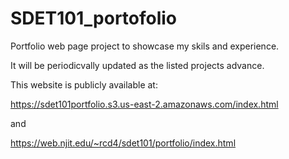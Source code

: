 # SDET101_portofolio
Portfolio web page project to showcase my skils and experience.

It will be periodicvally updated as the listed projects advance.


This website is publicly available at:

https://sdet101portfolio.s3.us-east-2.amazonaws.com/index.html

and

https://web.njit.edu/~rcd4/sdet101/portfolio/index.html



